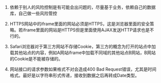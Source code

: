 
1. 依赖于别人的风险控制是有可能会出问题的，尽量基于业务，依赖自己的数据库，自己做一些风险管控

1. HTTPS网站中的iframe里面的网站必须是HTTPS，这是浏览器里面的安全策略。若iframe里面的网站是HTTPS但是里面使用AJAX发送HTTP请求也是不行的。

1. Safari浏览器对于第三方网站不存储Cookie，第三方的概念为打开的站点中加载其他站点的内容，例如A网站iframe中加载不同域的其他站点B网站，B网站的Cookie是不能被存储的。

1. 网站接口的请求参数如果格式不对会造成400 Bad Request错误，尤其是时间格式。最好是以字符串形式传递，接收到数据之后再转成Date类型。
